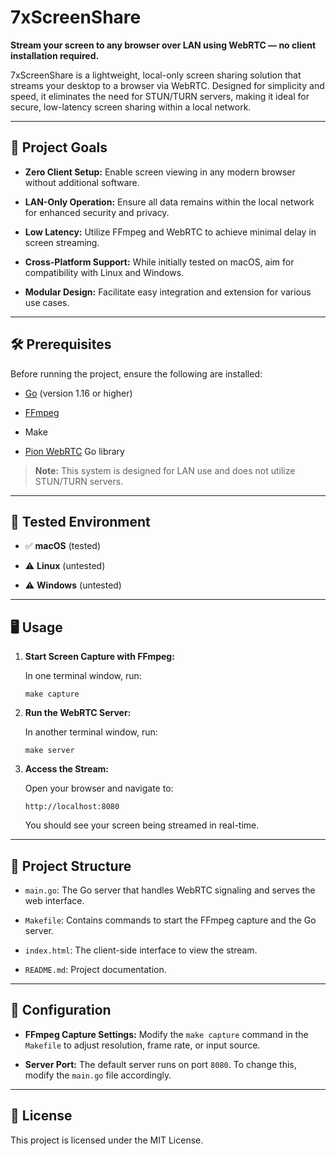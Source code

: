 # 7xScreenShare

**Stream your screen to any browser over LAN using WebRTC — no client installation required.**

7xScreenShare is a lightweight, local-only screen sharing solution that streams your desktop to a browser via WebRTC. Designed for simplicity and speed, it eliminates the need for STUN/TURN servers, making it ideal for secure, low-latency screen sharing within a local network.

----------

## 🚀 Project Goals

-   **Zero Client Setup:** Enable screen viewing in any modern browser without additional software.
    
-   **LAN-Only Operation:** Ensure all data remains within the local network for enhanced security and privacy.
    
-   **Low Latency:** Utilize FFmpeg and WebRTC to achieve minimal delay in screen streaming.
    
-   **Cross-Platform Support:** While initially tested on macOS, aim for compatibility with Linux and Windows.
    
-   **Modular Design:** Facilitate easy integration and extension for various use cases.
    

----------

## 🛠️ Prerequisites

Before running the project, ensure the following are installed:

-   [Go](https://golang.org/dl/) (version 1.16 or higher)
    
-   [FFmpeg](https://ffmpeg.org/download.html)
    
-   Make
    
-   [Pion WebRTC](https://github.com/pion/webrtc) Go library
    

> **Note:** This system is designed for LAN use and does not utilize STUN/TURN servers.

----------

## 🧪 Tested Environment

-   ✅ **macOS** (tested)
    
-   ⚠️ **Linux** (untested)
    
-   ⚠️ **Windows** (untested)
    

----------

## 🖥️ Usage

1.  **Start Screen Capture with FFmpeg:**
    
    In one terminal window, run:
    
    `make capture` 
    
2.  **Run the WebRTC Server:**
    
    In another terminal window, run:
    
    `make server` 
    
3.  **Access the Stream:**
    
    Open your browser and navigate to:
    
    `http://localhost:8080` 
    
    You should see your screen being streamed in real-time.
    

----------

## 📁 Project Structure

-   `main.go`: The Go server that handles WebRTC signaling and serves the web interface.
    
-   `Makefile`: Contains commands to start the FFmpeg capture and the Go server.
    
-   `index.html`: The client-side interface to view the stream.
    
-   `README.md`: Project documentation.
    

----------

## 🔧 Configuration

-   **FFmpeg Capture Settings:** Modify the `make capture` command in the `Makefile` to adjust resolution, frame rate, or input source.
    
-   **Server Port:** The default server runs on port `8080`. To change this, modify the `main.go` file accordingly.
    

----------

## 📜 License

This project is licensed under the MIT License.

